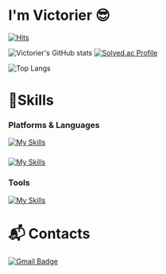 # I'm Victorier 😎


[![Hits](https://hits.seeyoufarm.com/api/count/incr/badge.svg?url=https%3A%2F%2Fgithub.com%2Fclearblue0212&count_bg=%2379C83D&title_bg=%23555555&icon=&icon_color=%23FF0000&title=Victorier&edge_flat=false)](https://hits.seeyoufarm.com)

![Victorier's GitHub stats](https://github-readme-stats.vercel.app/api?username=VictoryBeforeFight&show_icons=true&theme=radical)
[![Solved.ac Profile](http://mazassumnida.wtf/api/v2/generate_badge?boj=Victorier)](https://solved.ac/clock1998/)

![Top Langs](https://github-readme-stats.vercel.app/api/top-langs/?username=VictoryBeforeFight&layout=compact)

# 💪Skills
### Platforms & Languages
[![My Skills](https://skillicons.dev/icons?i=python,pycharm,pytorch,selenium,sklearn,anaconda,matlab)](https://skillicons.dev)
### 
[![My Skills](https://skillicons.dev/icons?i=docker,flask)](https://skillicons.dev)
### Tools
[![My Skills](https://skillicons.dev/icons?i=notion,github,figma)](https://skillicons.dev)



 
# :mailbox_with_mail: Contacts
[![Gmail Badge](https://img.shields.io/badge/Gmail-d14836?style=flat-square&logo=Gmail&logoColor=white&link=mailto:clearblue0212@gmail.com)](mailto:clearblue0212@gmail.com)
